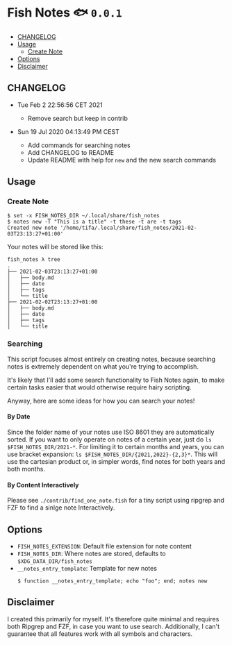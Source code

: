 # Fish Notes :fish: `0.0.1`

<!-- vim-markdown-toc GFM -->

* [CHANGELOG](#changelog)
* [Usage](#usage)
    * [Create Note](#create-note)
* [Options](#options)
* [Disclaimer](#disclaimer)

<!-- vim-markdown-toc -->

## CHANGELOG

- Tue Feb  2 22:56:56 CET 2021
    - Remove search but keep in contrib

- Sun 19 Jul 2020 04:13:49 PM CEST
    - Add commands for searching notes
    - Add CHANGELOG to README
    - Update README with help for `new` and the new search commands

## Usage

### Create Note

```text
$ set -x FISH_NOTES_DIR ~/.local/share/fish_notes
$ notes new -T "This is a title" -t these -t are -t tags
Created new note '/home/tifa/.local/share/fish_notes/2021-02-03T23:13:27+01:00'
```

Your notes will be stored like this:

```
fish_notes λ tree
.
├── 2021-02-03T23:13:27+01:00
│   ├── body.md
│   ├── date
│   ├── tags
│   └── title
├── 2021-02-02T23:13:27+01:00
│   ├── body.md
│   ├── date
│   ├── tags
│   └── title
```

### Searching

This script focuses almost entirely on creating notes, because searching notes is extremely dependent on what you're trying to accomplish.

It's likely that I'll add some search functionality to Fish Notes again, to make certain tasks easier that would otherwise require hairy scripting.

Anyway, here are some ideas for how you can search your notes!

#### By Date

Since the folder name of your notes use ISO 8601 they are automatically sorted. If you want to only operate on notes of a certain year, just do `ls $FISH_NOTES_DIR/2021-*`. For limiting it to certain months and years, you can use bracket expansion: `ls $FISH_NOTES_DIR/{2021,2022}-{2,3}*`. This will use the cartesian product or, in simpler words, find notes for both years and both months.

#### By Content Interactively

Please see `./contrib/find_one_note.fish` for a tiny script using ripgrep and FZF to find a sinlge note Interactively.

## Options

- `FISH_NOTES_EXTENSION`: Default file extension for note content
- `FISH_NOTES_DIR`: Where notes are stored, defaults to `$XDG_DATA_DIR/fish_notes`
- `__notes_entry_template`: Template for new notes
  ```fish
  $ function __notes_entry_template; echo "foo"; end; notes new
  ```

## Disclaimer

I created this primarily for myself. It's therefore quite minimal and requires both Ripgrep and FZF, in case you want to use search. Additionally, I can't guarantee that all features work with all symbols and characters.
